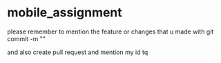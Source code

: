 # mobile_assignment
please remember to mention the feature or changes that u made with git commit -m ""

and also create pull request and mention my id tq
